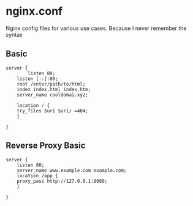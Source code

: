 # nginx.conf
Nginx config files for various use cases. Because I never remember the syntax


## Basic 

```
server {
        listen 80;
	listen [::]:80;
	root /enter/path/to/html;
	index index.html index.htm;
	server_name cooldomai.xyz;

	location / {
	try_files $uri $uri/ =404;						        
	}
					
}

```

## Reverse Proxy Basic

```
server {
    listen 80;
    server_name www.example.com example.com;
    location /app {
	proxy_pass http://127.0.0.1:8080;
	}
	
}

```
